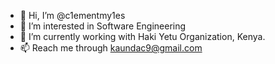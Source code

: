 - 👋 Hi, I’m @c1ementmy1es
- 👀 I’m interested in Software Engineering
- 🌱 I’m currently working with Haki Yetu Organization, Kenya.
- 📫 Reach me through kaundac9@gmail.com

<!---
c1ementmy1es/c1ementmy1es is a ✨ special ✨ repository because its `README.md` (this file) appears on your GitHub profile.
You can click the Preview link to take a look at your changes.
--->
